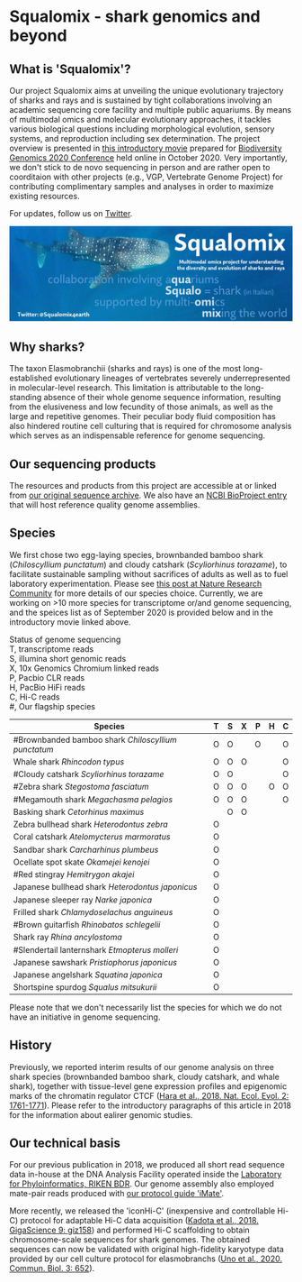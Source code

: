 # Squalomix - shark genomics and beyond

## What is 'Squalomix'?
Our project Squalomix aims at unveiling the unique evolutionary trajectory of sharks and rays and is sustained by tight collaborations involving an academic sequencing core facility and multiple public aquariums. By means of multimodal omics and molecular evolutionary approaches, it tackles various biological questions including morphological evolution, sensory systems, and reproduction including sex determination. The project overview is presented in [this introductory movie](https://youtu.be/3VG6t4Bqt8w) prepared for [Biodiversity Genomics 2020 Conference](https://www.sanger.ac.uk/science/biodiversity-genomics-2020/) held online in October 2020. Very importantly, we don't stick to de novo sequencing in person and are rather open to coorditaion with other projects (e.g., VGP, Vertebrate Genome Project) for contributing complimentary samples and analyses in order to maximize existing resources.

For updates, follow us on [Twitter](https://twitter.com/Squalomix4earth).


![logo](Squalomix-logo5.JPG)

## Why sharks?
The taxon Elasmobranchii (sharks and rays) is one of the most long-established evolutionary lineages of vertebrates severely underrepresented in molecular-level research. This limitation is attributable to the long-standing absence of their whole genome sequence information, resulting from the elusiveness and low fecundity of those animals, as well as the large and repetitive genomes. Their peculiar body fluid composition has also hindered routine cell culturing that is required for chromosome analysis which serves as an indispensable reference for genome sequencing. 

## Our sequencing products
The resources and products from this project are accessible at or linked from [our original sequence archive](https://transcriptome.riken.jp/squalomix/). We also have an [NCBI BioProject entry](https://www.ncbi.nlm.nih.gov/bioproject/PRJNA707598) that will host reference quality genome assemblies.

## Species
We first chose two egg-laying species, brownbanded bamboo shark (*Chiloscyllium punctatum*) and cloudy catshark (*Scyliorhinus torazame*), to facilitate sustainable sampling without sacrifices of adults as well as to fuel laboratory experimentation. Please see [this post at Nature Research Community](https://natureecoevocommunity.nature.com/posts/39600-decoding-shark-genomes-with-three-species-selected-for-different-reasons) for more details of our species choice. Currently, we are working on >10 more species for transcriptome or/and genome sequencing, and the speices list as of September 2020 is provided below and in the introductory movie linked above. 

Status of genome sequencing<br>
T, transcriptome reads<br>
S, illumina short genomic reads<br>
X, 10x Genomics Chromium linked reads<br>
P, Pacbio CLR reads<br>
H, PacBio HiFi reads<br>
C, Hi-C reads<br>
#, Our flagship species<br>


| Species |T|S|X|P|H|C|
|----|----|----|----|----|----|----|
| #Brownbanded bamboo shark  *Chiloscyllium punctatum* | O | O |  | O |  | O |
| Whale shark  *Rhincodon typus* | O | O | O |  |  | O |
| #Cloudy catshark  *Scyliorhinus torazame*  | O | O |  | | | O |
| #Zebra shark  *Stegostoma fasciatum*  | O | O | O | | O | O |
| #Megamouth shark  *Megachasma pelagios*  | O | O | O |  |  | O |
| Basking shark  *Cetorhinus maximus*  |  | O | O |  |  |  |
| Zebra bullhead shark *Heterodontus zebra*  | O | | | | | |
| Coral catshark *Atelomycterus marmoratus*  | O | | | | | |
| Sandbar shark *Carcharhinus plumbeus*  | O | | | | | |
| Ocellate spot skate *Okamejei kenojei*  | O | | | | | |
| #Red stingray *Hemitrygon akajei*  | O | | | | | |
| Japanese bullhead shark *Heterodontus japonicus*  | O | | | | | |
| Japanese sleeper ray *Narke japonica*  | O | | | | | |
| Frilled shark *Chlamydoselachus anguineus* | O | | | | | |
| #Brown guitarfish *Rhinobatos schlegelii*  | O | | | | | |
| Shark ray *Rhina ancylostoma*  | O | | | | | |
| #Slendertail lanternshark *Etmopterus molleri*  | O | | | | | |
| Japanese sawshark *Pristiophorus japonicus*  | O | | | | | |
| Japanese angelshark *Squatina japonica*  | O | | | | | |
| Shortspine spurdog *Squalus mitsukurii*  | O | | | | | |
Please note that we don't necessarily list the species for which we do not have an initiative in genome sequencing.

## History
Previously, we reported interim results of our genome analysis on three shark species (brownbanded bamboo shark, cloudy catshark, and whale shark), together with tissue-level gene expression profiles and epigenomic marks of the chromatin regulator CTCF ([Hara et al., 2018. Nat. Ecol. Evol. 2: 1761-1771](https://www.nature.com/articles/s41559-018-0673-5)). Please refer to the introductory paragraphs of this article in 2018 for the information about ealirer genomic studies.

## Our technical basis
For our previous publication in 2018, we produced all short read sequence data in-house at the DNA Analysis Facility operated inside the [Laboratory for Phyloinformatics, RIKEN BDR](https://www.bdr.riken.jp/en/research/labs/kuraku-s/). Our genome assembly also employed mate-pair reads produced with [our protocol guide 'iMate'](https://www.slideshare.net/xsighex/imate-protocol-guide-version-20).

More recently, we released the 'iconHi-C' (inexpensive and controllable Hi-C) protocol for adaptable Hi-C data acquisition ([Kadota et al., 2018. GigaScience 9: giz158](https://doi.org/10.1093/gigascience/giz158)) and performed Hi-C scaffolding to obtain chromosome-scale sequences for shark genomes. The obtained sequences can now be validated with original high-fidelity karyotype data provided by our cell culture protocol for elasmobranchs ([Uno et al., 2020. Commun. Biol. 3: 652](https://www.nature.com/articles/s42003-020-01373-7)). 


